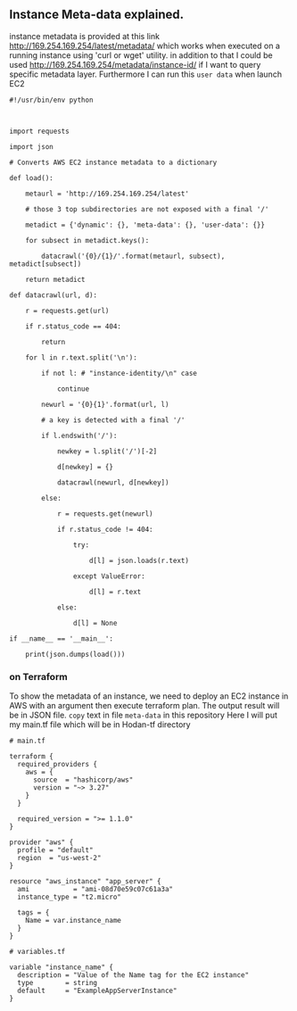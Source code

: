 ## Instance Meta-data explained.

instance metadata is provided at this link http://169.254.169.254/latest/metadata/ which works when executed on a running instance using 'curl or wget' utility.
in addition to that I could be used http://169.254.169.254/metadata/instance-id/ if I want to query specific metadata layer.
Furthermore I can run this `user data` when launch EC2
```
#!/usr/bin/env python

 

import requests

import json

# Converts AWS EC2 instance metadata to a dictionary

def load():

    metaurl = 'http://169.254.169.254/latest'

    # those 3 top subdirectories are not exposed with a final '/'

    metadict = {'dynamic': {}, 'meta-data': {}, 'user-data': {}}

    for subsect in metadict.keys():

        datacrawl('{0}/{1}/'.format(metaurl, subsect), metadict[subsect])

    return metadict

def datacrawl(url, d):

    r = requests.get(url)

    if r.status_code == 404:

        return

    for l in r.text.split('\n'):

        if not l: # "instance-identity/\n" case

            continue

        newurl = '{0}{1}'.format(url, l)

        # a key is detected with a final '/'

        if l.endswith('/'):

            newkey = l.split('/')[-2]

            d[newkey] = {}

            datacrawl(newurl, d[newkey])

        else:

            r = requests.get(newurl)

            if r.status_code != 404:

                try:

                    d[l] = json.loads(r.text)

                except ValueError:

                    d[l] = r.text

            else:

                d[l] = None

if __name__ == '__main__':

    print(json.dumps(load()))

```

### on Terraform

To show the metadata of an instance, we need to deploy an EC2 instance in AWS with an argument then execute terraform plan. The output result will be in JSON file.
`copy` text in file `meta-data` in this repository
Here I will put my main.tf file which will be in Hodan-tf directory

```
# main.tf

terraform {
  required_providers {
    aws = {
      source  = "hashicorp/aws"
      version = "~> 3.27"
    }
  }

  required_version = ">= 1.1.0"
}

provider "aws" {
  profile = "default"
  region  = "us-west-2"
}

resource "aws_instance" "app_server" {
  ami           = "ami-08d70e59c07c61a3a"
  instance_type = "t2.micro"

  tags = {
    Name = var.instance_name
  }
}

# variables.tf

variable "instance_name" {
  description = "Value of the Name tag for the EC2 instance"
  type        = string
  default     = "ExampleAppServerInstance"
}

```
